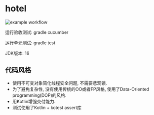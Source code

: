 # hotel
![example workflow](https://github.com/damoco/hotel/actions/workflows/gradle.yml/badge.svg)

运行验收测试: gradle cucumber

运行单元测试: gradle test

JDK版本: 16
## 代码风格
- 使用不可变对象简化线程安全问题, 不需要悲观锁.
- 为了避免复杂性, 没有使用传统的OO或者FP风格, 使用了Data-Oriented programming(DOP)的风格.
- 用Kotlin增强交付能力.
- 测试使用了Kotlin + kotest assert库
